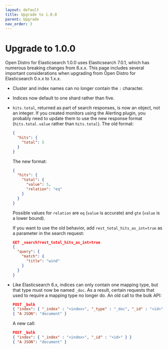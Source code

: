 ```yaml
---
layout: default
title: Upgrade to 1.0.0
parent: Upgrade
nav_order: 3
---
```


# Upgrade to 1.0.0

Open Distro for Elasticsearch 1.0.0 uses Elasticsearch 7.0.1, which has numerous breaking changes from 6.x.x. This page includes several important considerations when upgrading from Open Distro for Elasticsearch 0.x.x to 1.x.x.

- Cluster and index names can no longer contain the `:` character.
- Indices now default to one shard rather than five.
- `hits.total`, returned as part of search responses, is now an object, not an integer. If you created monitors using the Alerting plugin, you probably need to update them to use the new response format (`hits.total.value` rather than `hits.total`). The old format:

  ```json
  {
    "hits": {
      "total": 5
    }
  }
  ```

  The new format:

  ```json
  {
    "hits": {
      "total": {
        "value": 5,
        "relation": "eq"
      }
    }
  }
  ```

  Possible values for `relation` are `eq` (`value` is accurate) and `gte` (`value` is a lower bound).

  If you want to use the old behavior, add `rest_total_hits_as_int=true` as a parameter in the search request:

  ```json
  GET _search?rest_total_hits_as_int=true
  {
    "query": {
      "match": {
        "title": "wind"
      }
    }
  }
  ```

- Like Elasticsearch 6.x, indices can only contain one mapping type, but that type must now be named `_doc`. As a result, certain requests that used to require a mapping type no longer do. An old call to the bulk API:

  ```json
  POST _bulk
  { "index": { "_index" : "<index>", "_type" : "_doc", "_id" : "<id>" } }
  { "A JSON": "document" }
  ```

  A new call:

  ```json
  POST _bulk
  { "index": { "_index" : "<index>", "_id" : "<id>" } }
  { "A JSON": "document" }
  ```
